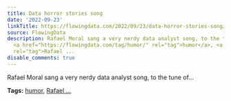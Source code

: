 ```yaml
---
title: Data horror stories song
date: '2022-09-23'
linkTitle: https://flowingdata.com/2022/09/23/data-horror-stories-song/
source: FlowingData
description: Rafael Moral sang a very nerdy data analyst song, to the tune of&#8230;<p><strong>Tags:</strong>
  <a href="https://flowingdata.com/tag/humor/" rel="tag">humor</a>, <a href="https://flowingdata.com/tag/rafael-moral/"
  rel="tag">Rafael ...
disable_comments: true
---
```

Rafael Moral sang a very nerdy data analyst song, to the tune of&#8230;<p><strong>Tags:</strong> <a href="https://flowingdata.com/tag/humor/" rel="tag">humor</a>, <a href="https://flowingdata.com/tag/rafael-moral/" rel="tag">Rafael ...